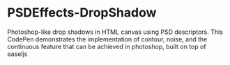 # PSDEffects-DropShadow
Photoshop-like drop shadows in HTML canvas using PSD descriptors. This CodePen demonstrates the implementation of contour, noise, and the continuous feature that can be achieved in photoshop, built on top of easeljs
